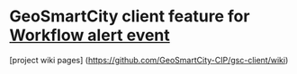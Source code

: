 # GeoSmartCity client feature for [Workflow alert event](../wiki/workflow-alert-event)

[project wiki pages] (https://github.com/GeoSmartCity-CIP/gsc-client/wiki)
